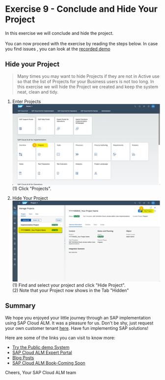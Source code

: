 # Exercise 9 - Conclude and Hide Your Project

In this exercise we will conclude and hide the project.
<br>
<br>You can now proceed with the exercise by reading the steps below. In case you find issues , you can look at the [recorded demo](https://wpb101101.hana.ondemand.com/wpb/pub/wa/index.html?library=library.txt&show=project!PR_C66AB9CFC170AA94)




## Hide your Project
> Many times you may want to hide Projects if they are not in Active use so that the list of Projects for your Business users is not too long. In this exercise we will hide the Project we created and keep the system neat, clean and tidy.

1. Enter Projects
<br> ![](2021-11-12-14-31-47.png)
<br> (1) Click "Projects".

2.	Hide Your Project
<br> ![](2021-11-12-14-32-05.png)
<br> (1) Find and select your project and click "Hide Project".
<br> (2) Note that your Project now shows in the Tab "Hidden"

## Summary

We hope you enjoyed your little journey through an SAP implementation using SAP Cloud ALM. It was a pleasure for us. Don't be shy, just request your own customer tenant [here](https://support.sap.com/en/alm/sap-cloud-alm.html). Have fun implementing SAP solutions!

Here are some of the links you can visit to know more:
* [Try the Public demo System](https://support.sap.com/en/alm/demo-systems/cloud-alm-demo-system.html)
* [SAP Cloud ALM Expert Portal](https://support.sap.com/en/alm/sap-cloud-alm/implementation/sap-cloud-alm-implementation-expert-portal.html)
* [Blog Posts](https://blogs.sap.com/2021/01/08/understanding-project-and-task-management-in-sap-cloud-alm/)
* [SAP Cloud ALM Book-Coming Soon ](https://www.sap-press.com/introducing-sap-cloud-alm-for-implementations_5477/)

Cheers, Your SAP Cloud ALM team
